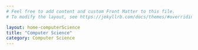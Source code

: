 ```yaml
---
# Feel free to add content and custom Front Matter to this file.
# To modify the layout, see https://jekyllrb.com/docs/themes/#overriding-theme-defaults

layout: home-computerScience
title: "Computer Science"
category: Computer Science
---
```

